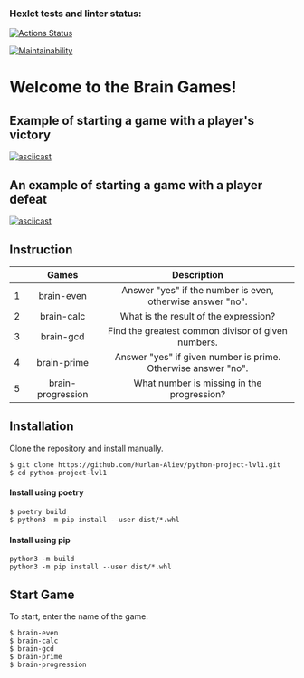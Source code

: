 ### Hexlet tests and linter status:
[![Actions Status](https://github.com/Nurlan-Aliev/python-project-lvl1/workflows/hexlet-check/badge.svg)](https://github.com/Nurlan-Aliev/python-project-lvl1/actions)

[![Maintainability](https://api.codeclimate.com/v1/badges/e1183cfd34e2bf005cfe/maintainability)](https://codeclimate.com/github/Nurlan-Aliev/python-project-lvl1/maintainability)


# Welcome to the Brain Games!

## Example of starting a game with a player's victory
[![asciicast](https://asciinema.org/a/fxdk4s1c7cbKP76PAFs16xy6G.svg)](https://asciinema.org/a/fxdk4s1c7cbKP76PAFs16xy6G)

## An example of starting a game with a player defeat

[![asciicast](https://asciinema.org/a/33dANygrwijV0FJJrldLRID1H.svg)](https://asciinema.org/a/33dANygrwijV0FJJrldLRID1H)


## Instruction

|     |       Games       |                          Description                          |
|:----|:-----------------:|:-------------------------------------------------------------:|
| 1   |    brain-even     |  Answer "yes" if the number is even, otherwise answer "no".   |
| 2   |    brain-calc     |             What is the result of the expression?             |
| 3   |     brain-gcd     |      Find the greatest common divisor of given numbers.       |
| 4   |    brain-prime    | Answer "yes" if given number is prime. Otherwise answer "no". |
| 5   | brain-progression |          What number is missing in the progression?           |

## Installation
Clone the repository and install manually.
```commandline
$ git clone https://github.com/Nurlan-Aliev/python-project-lvl1.git
$ cd python-project-lvl1
```

#### Install using poetry
```commandline
$ poetry build
$ python3 -m pip install --user dist/*.whl
```

#### Install using pip
```
python3 -m build
python3 -m pip install --user dist/*.whl
```

## Start Game

To start, enter the name of the game.
```commandline
$ brain-even
$ brain-calc
$ brain-gcd
$ brain-prime
$ brain-progression
```
